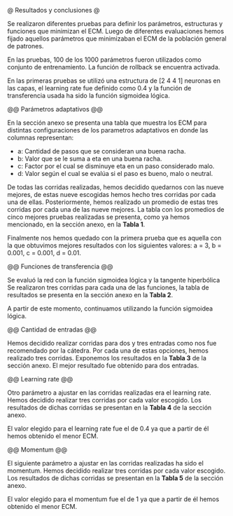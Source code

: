 @ Resultados y conclusiones @

Se realizaron diferentes pruebas para definir los parámetros, estructuras y funciones
que minimizan el ECM. Luego de diferentes evaluaciones hemos fijado aquellos
parámetros que minimizaban el ECM de la población general de patrones.

En las pruebas, 100 de los 1000 parámetros fueron utilizados como conjunto de
entrenamiento. La función de rollback se encuentra activada.

En las primeras pruebas se utilizó una estructura de [2 4 4 1] neuronas en las capas, el
learning rate fue definido como 0.4 y la función de transferencia usada ha sido la
función sigmoidea lógica.

@@ Parámetros adaptativos @@

En la sección anexo se presenta una tabla que muestra los ECM para distintas configuraciones
de los parametros adaptativos en donde las columnas representan:

* a: Cantidad de pasos que se consideran una buena racha.
* b: Valor que se le suma a eta en una buena racha.
* c: Factor por el cual se disminuye eta en un paso considerado malo.
* d: Valor según el cual se evalúa si el paso es bueno, malo o neutral.

De todas las corridas realizadas, hemos decidido quedarnos con las nueve mejores,
de estas nueve escogidas hemos hecho tres corridas por cada una de ellas.
Posteriormente, hemos realizado un promedio de estas tres corridas por cada una
de las nueve mejores.
La tabla con los promedios de cinco mejores pruebas realizadas se presenta, como ya hemos mencionado, en la sección anexo, en la **Tabla 1**.

Finalmente nos hemos quedado con la primera prueba que es aquella
con la que obtuvimos mejores resultados con los siguientes valores:
a = 3, b = 0.001, c = 0.001, d = 0.01.

@@ Funciones de transferencia @@

Se evaluó la red con la función sigmoidea lógica y la tangente hiperbólica
Se realizaron tres corridas para cada una de las funciones, la tabla de
resultados se presenta en la sección anexo en la **Tabla 2**.

A partir de este momento, continuamos utilizando la función sigmoidea lógica.

@@ Cantidad de entradas @@

Hemos decidido realizar corridas para dos y tres entradas como nos fue recomendado
por la cátedra. Por cada una de estas opciones, hemos realizado tres corridas.
Exponemos los resultados en la **Tabla 3** de la sección anexo.
El mejor resultado fue obtenido para dos entradas.

@@ Learning rate @@

Otro parámetro a ajustar en las corridas realizadas era el learning rate.
Hemos decidido realizar tres corridas por cada valor escogido.
Los resultados de dichas corridas se presentan en la **Tabla 4** de la sección anexo.

El valor elegido para el learning rate fue el de 0.4 ya que a partir de él
hemos obtenido el menor ECM.

@@ Momentum @@

El siguiente parámetro a ajustar en las corridas realizadas ha sido el momentum.
Hemos decidido realizar tres corridas por cada valor escogido.
Los resultados de dichas corridas se presentan en la **Tabla 5** de la sección anexo.

El valor elegido para el momentum fue el de 1 ya que a partir de él
hemos obtenido el menor ECM.

